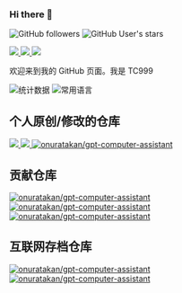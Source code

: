 ### Hi there 👋

![GitHub followers](https://img.shields.io/github/followers/TC999?label=%E5%85%B3%E6%B3%A8%E8%80%85)
![GitHub User's stars](https://img.shields.io/github/stars/TC999?style=flat&logo=github&label=%E6%80%BB%E6%98%9F%E6%A0%87%E6%95%B0)


<a href="https://www.youtube.com/@ctan7038">
<img src="https://img.shields.io/badge/YouTube-FF0000?style=for-the-badge&logo=youtube&logoColor=white">
</a>
<a href="https://t.me/barnamenevisiadmin/">
<img src="https://img.shields.io/badge/telegram-2CA5E0?style=for-the-badge&logo=telegram&logoColor=white">
</a>
<a href="https://space.bilibili.com/648765401">
<img src="https://img.shields.io/badge/bilibili-FF69B4?style=for-the-badge&logo=bilibili&logoColor=white">
</a>

<p></p>
<p align="justify">
欢迎来到我的 GitHub 页面。我是 TC999
</p>

<picture>
  <source media="(prefers-color-scheme: dark)" srcset="https://github-readme-stats.vercel.app/api?username=TC999&show_icons=true&theme=dark&locale=CN">
  <source media="(prefers-color-scheme: light)" srcset="https://github-readme-stats.vercel.app/api?username=TC999&show_icons=true&locale=CN">
  <img alt="统计数据" src="https://github-readme-stats.vercel.app/api?username=TC999&show_icons=true&locale=CN">
</picture>
<picture>
  <source media="(prefers-color-scheme: dark)" srcset="https://github-readme-stats.vercel.app/api/top-langs/?username=TC999&theme=dark&locale=cn&layout=compact">
  <source media="(prefers-color-scheme: light)" srcset="https://github-readme-stats.vercel.app/api/top-langs/?username=TC999&locale=cn&layout=compact">
  <img alt="常用语言" src="https://github-readme-stats.vercel.app/api/top-langs/?username=TC999&locale=cn&layout=compact">
</picture>

## 个人原创/修改的仓库
<a href="https://github.com/TC999/Structura-Chinese">
<picture>
  <source media="(prefers-color-scheme: dark)" srcset="https://github-readme-stats.vercel.app/api/pin/?username=TC999&repo=Structura-Chinese&theme=dark">
  <source media="(prefers-color-scheme: light)" srcset="https://github-readme-stats.vercel.app/api/pin/?username=TC999&repo=Structura-Chinese">
  <img src="https://github-readme-stats.vercel.app/api/pin/?username=TC999&repo=Structura-Chinese">
</picture>
</a>
<a href="https://github.com/maboloshi/github-chinese">
<picture>
  <source media="(prefers-color-scheme: dark)" srcset="https://github-readme-stats.vercel.app/api/pin/?username=TC999&repo=zhihu-full-show&theme=dark">
  <source media="(prefers-color-scheme: light)" srcset="https://github-readme-stats.vercel.app/api/pin/?username=TC999&repo=zhihu-full-show">
  <img src="https://github-readme-stats.vercel.app/api/pin/?username=TC999&repo=zhihu-full-show">
</picture>
</a>
<a href="https://github.com/TC999/DA-simple">
<picture>
  <source media="(prefers-color-scheme: dark)" srcset="https://github-readme-stats.vercel.app/api/pin/?username=TC999&repo=DA-simple&theme=dark">
  <source media="(prefers-color-scheme: light)" srcset="https://github-readme-stats.vercel.app/api/pin/?username=TC999&repo=DA-simple">
  <img alt="onuratakan/gpt-computer-assistant" src="https://github-readme-stats.vercel.app/api/pin/?username=TC999&repo=DA-simple">
</picture>
</a>

## 贡献仓库
<a href="https://github.com/maboloshi/github-chinese">
<picture>
  <source media="(prefers-color-scheme: dark)" srcset="https://github-readme-stats.vercel.app/api/pin/?username=maboloshi&repo=github-chinese&theme=dark">
  <source media="(prefers-color-scheme: light)" srcset="https://github-readme-stats.vercel.app/api/pin/?username=maboloshi&repo=github-chinese">
  <img alt="onuratakan/gpt-computer-assistant" src="https://github-readme-stats.vercel.app/api/pin/?username=maboloshi&repo=github-chinese">
</picture>
</a>
<a href="https://github.com/onuratakan/gpt-computer-assistant">
<picture>
  <source media="(prefers-color-scheme: dark)" srcset="https://github-readme-stats.vercel.app/api/pin/?username=onuratakan&repo=gpt-computer-assistant&theme=dark">
  <source media="(prefers-color-scheme: light)" srcset="https://github-readme-stats.vercel.app/api/pin/?username=onuratakan&repo=gpt-computer-assistant">
  <img alt="onuratakan/gpt-computer-assistant" src="https://github-readme-stats.vercel.app/api/pin/?username=onuratakan&repo=gpt-computer-assistant">
</picture>
</a>
<a href="https://github.com/BewlyBewly/BewlyBewly">
<picture>
  <source media="(prefers-color-scheme: dark)" srcset="https://github-readme-stats.vercel.app/api/pin/?username=BewlyBewly&repo=BewlyBewly&theme=dark">
  <source media="(prefers-color-scheme: light)" srcset="https://github-readme-stats.vercel.app/api/pin/?username=BewlyBewly&repo=BewlyBewly">
  <img alt="onuratakan/gpt-computer-assistant" src="https://github-readme-stats.vercel.app/api/pin/?username=BewlyBewly&repo=BewlyBewly">
</picture>
</a>

## 互联网存档仓库

<a href="https://github.com/TC999/zxdnb-archive">
<picture>
  <source media="(prefers-color-scheme: dark)" srcset="https://github-readme-stats.vercel.app/api/pin/?username=TC999&repo=zxdnb-archive&theme=dark">
  <source media="(prefers-color-scheme: light)" srcset="https://github-readme-stats.vercel.app/api/pin/?username=TC999&repo=zxdnb-archive">
  <img alt="onuratakan/gpt-computer-assistant" src="https://github-readme-stats.vercel.app/api/pin/?username=TC999&repo=zxdnb-archive">
</picture>
</a>
<a href="https://github.com/TC999/mcbbs-archive">
<picture>
  <source media="(prefers-color-scheme: dark)" srcset="https://github-readme-stats.vercel.app/api/pin/?username=TC999&repo=mcbbs-archive&theme=dark">
  <source media="(prefers-color-scheme: light)" srcset="https://github-readme-stats.vercel.app/api/pin/?username=TC999&repo=mcbbs-archive">
  <img alt="onuratakan/gpt-computer-assistant" src="https://github-readme-stats.vercel.app/api/pin/?username=TC999&repo=mcbbs-archive">
</picture>
</a>
